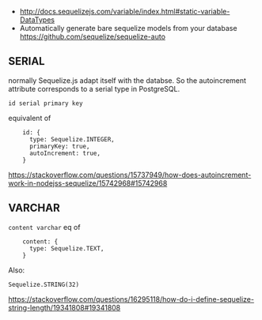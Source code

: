 - http://docs.sequelizejs.com/variable/index.html#static-variable-DataTypes
- Automatically generate bare sequelize models from your database https://github.com/sequelize/sequelize-auto
## SERIAL

normally Sequelize.js adapt itself with the databse. So the autoincrement attribute corresponds to a serial type in PostgreSQL.

`id serial primary key`

equivalent of

```
    id: {
      type: Sequelize.INTEGER,
      primaryKey: true,
      autoIncrement: true,
    }
```

https://stackoverflow.com/questions/15737949/how-does-autoincrement-work-in-nodejss-sequelize/15742968#15742968

## VARCHAR

`content varchar` eq of

```
    content: {
      type: Sequelize.TEXT,
    }
```

Also:

`Sequelize.STRING(32)`

https://stackoverflow.com/questions/16295118/how-do-i-define-sequelize-string-length/19341808#19341808
